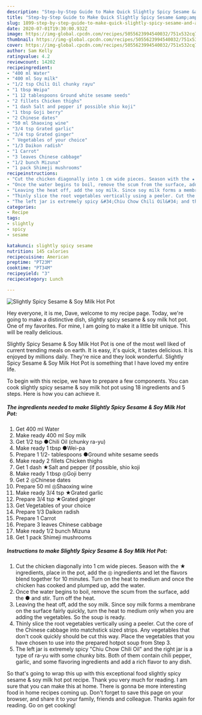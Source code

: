 ```yaml
---
description: "Step-by-Step Guide to Make Quick Slightly Spicy Sesame &amp;amp; Soy Milk Hot Pot"
title: "Step-by-Step Guide to Make Quick Slightly Spicy Sesame &amp;amp; Soy Milk Hot Pot"
slug: 1899-step-by-step-guide-to-make-quick-slightly-spicy-sesame-and-amp-soy-milk-hot-pot
date: 2020-07-01T19:30:00.932Z
image: https://img-global.cpcdn.com/recipes/5055623994540032/751x532cq70/slightly-spicy-sesame-soy-milk-hot-pot-recipe-main-photo.jpg
thumbnail: https://img-global.cpcdn.com/recipes/5055623994540032/751x532cq70/slightly-spicy-sesame-soy-milk-hot-pot-recipe-main-photo.jpg
cover: https://img-global.cpcdn.com/recipes/5055623994540032/751x532cq70/slightly-spicy-sesame-soy-milk-hot-pot-recipe-main-photo.jpg
author: Sam Kelly
ratingvalue: 4.2
reviewcount: 14202
recipeingredient:
- "400 ml Water"
- "400 ml Soy milk"
- "1/2 tsp Chili Oil chunky rayu"
- "1 tbsp Weipa"
- "1 12 tablespoons Ground white sesame seeds"
- "2 fillets Chicken thighs"
- "1 dash Salt and pepper if possible shio koji"
- "1 tbsp Goji berry"
- "2 Chinese dates"
- "50 ml Shaoxing wine"
- "3/4 tsp Grated garlic"
- "3/4 tsp Grated ginger"
- " Vegetables of your choice"
- "1/3 Daikon radish"
- "1 Carrot"
- "3 leaves Chinese cabbage"
- "1/2 bunch Mizuna"
- "1 pack Shimeji mushrooms"
recipeinstructions:
- "Cut the chicken diagonally into 1 cm wide pieces. Season with the ★ ingredients, place in the pot, add the ◎ ingredients and let the flavors blend together for 10 minutes. Turn on the heat to medium and once the chicken has cooked and plumped up, add the water."
- "Once the water begins to boil, remove the scum from the surface, add the ● and stir. Turn off the heat."
- "Leaving the heat off, add the soy milk. Since soy milk forms a membrane on the surface fairly quickly, turn the heat to medium only when you are adding the vegetables. So the soup is ready."
- "Thinly slice the root vegetables vertically using a peeler. Cut the core of the Chinese cabbage into matchstick sized strips. Any vegetables that don&#39;t cook quickly should be cut this way. Place the vegetables that you have chosen to use into the prepared hotpot soup from Step 3."
- "The left jar is extremely spicy &#34;Chiu Chow Chili Oil&#34; and the right jar is a type of ra-yu with some chunky bits. Both of them contain chili pepper, garlic, and some flavoring ingredients and add a rich flavor to any dish."
categories:
- Recipe
tags:
- slightly
- spicy
- sesame

katakunci: slightly spicy sesame 
nutrition: 145 calories
recipecuisine: American
preptime: "PT23M"
cooktime: "PT34M"
recipeyield: "3"
recipecategory: Lunch

---
```



![Slightly Spicy Sesame &amp; Soy Milk Hot Pot](https://img-global.cpcdn.com/recipes/5055623994540032/751x532cq70/slightly-spicy-sesame-soy-milk-hot-pot-recipe-main-photo.jpg)

Hey everyone, it is me, Dave, welcome to my recipe page. Today, we're going to make a distinctive dish, slightly spicy sesame &amp; soy milk hot pot. One of my favorites. For mine, I am going to make it a little bit unique. This will be really delicious.

Slightly Spicy Sesame &amp; Soy Milk Hot Pot is one of the most well liked of current trending meals on earth. It is easy, it's quick, it tastes delicious. It is enjoyed by millions daily. They're nice and they look wonderful. Slightly Spicy Sesame &amp; Soy Milk Hot Pot is something that I have loved my entire life.




To begin with this recipe, we have to prepare a few components. You can cook slightly spicy sesame &amp; soy milk hot pot using 18 ingredients and 5 steps. Here is how you can achieve it.

<!--inarticleads1-->

##### The ingredients needed to make Slightly Spicy Sesame &amp; Soy Milk Hot Pot:

1. Get 400 ml Water
1. Make ready 400 ml Soy milk
1. Get 1/2 tsp ●Chili Oil (chunky ra-yu)
1. Make ready 1 tbsp ●Wei-pa
1. Prepare 1 1/2- tablespoons ●Ground white sesame seeds
1. Make ready 2 fillets Chicken thighs
1. Get 1 dash ★Salt and pepper (if possible, shio koji
1. Make ready 1 tbsp ◎Goji berry
1. Get 2 ◎Chinese dates
1. Prepare 50 ml ◎Shaoxing wine
1. Make ready 3/4 tsp ★Grated garlic
1. Prepare 3/4 tsp ★Grated ginger
1. Get  Vegetables of your choice
1. Prepare 1/3 Daikon radish
1. Prepare 1 Carrot
1. Prepare 3 leaves Chinese cabbage
1. Make ready 1/2 bunch Mizuna
1. Get 1 pack Shimeji mushrooms




<!--inarticleads2-->

##### Instructions to make Slightly Spicy Sesame &amp; Soy Milk Hot Pot:

1. Cut the chicken diagonally into 1 cm wide pieces. Season with the ★ ingredients, place in the pot, add the ◎ ingredients and let the flavors blend together for 10 minutes. Turn on the heat to medium and once the chicken has cooked and plumped up, add the water.
1. Once the water begins to boil, remove the scum from the surface, add the ● and stir. Turn off the heat.
1. Leaving the heat off, add the soy milk. Since soy milk forms a membrane on the surface fairly quickly, turn the heat to medium only when you are adding the vegetables. So the soup is ready.
1. Thinly slice the root vegetables vertically using a peeler. Cut the core of the Chinese cabbage into matchstick sized strips. Any vegetables that don&#39;t cook quickly should be cut this way. Place the vegetables that you have chosen to use into the prepared hotpot soup from Step 3.
1. The left jar is extremely spicy &#34;Chiu Chow Chili Oil&#34; and the right jar is a type of ra-yu with some chunky bits. Both of them contain chili pepper, garlic, and some flavoring ingredients and add a rich flavor to any dish.




So that's going to wrap this up with this exceptional food slightly spicy sesame &amp; soy milk hot pot recipe. Thank you very much for reading. I am sure that you can make this at home. There is gonna be more interesting food in home recipes coming up. Don't forget to save this page on your browser, and share it to your family, friends and colleague. Thanks again for reading. Go on get cooking!
